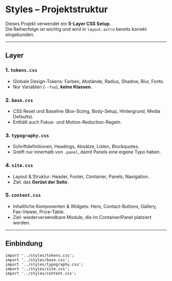 # Styles – Projektstruktur

Dieses Projekt verwendet ein **5-Layer CSS Setup**.  
Die Reihenfolge ist wichtig und wird in `layout.astro` bereits korrekt eingebunden.

---

## Layer

### 1. `tokens.css`
- Globale Design-Tokens: Farben, Abstände, Radius, Shadow, Blur, Fonts.
- Nur Variablen (`--foo`), **keine Klassen**.

### 2. `base.css`
- CSS Reset und Baseline (Box-Sizing, Body-Setup, Hintergrund, Media Defaults).
- Enthält auch Fokus- und Motion-Reduction-Regeln.

### 3. `typography.css`
- Schriftdefinitionen, Headings, Absätze, Listen, Blockquotes.
- Greift nur innerhalb von `.panel`, damit Panels eine eigene Typo haben.

### 4. `site.css`
- Layout & Struktur: Header, Footer, Container, Panels, Navigation.
- Ziel: das **Gerüst der Seite**.

### 5. `content.css`
- Inhaltliche Komponenten & Widgets: Hero, Contact-Buttons, Gallery, Fae-Viewer, Price-Table.
- Ziel: wiederverwendbare Module, die im Container/Panel platziert werden.

---

## Einbindung

```astro
import '../styles/tokens.css';
import '../styles/base.css';
import '../styles/typography.css';
import '../styles/site.css';
import '../styles/content.css';
